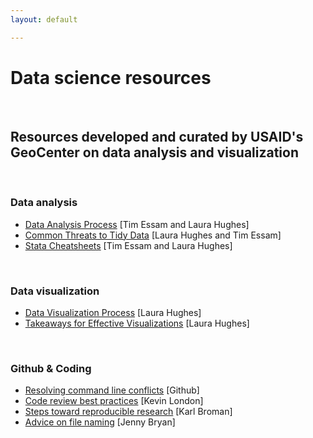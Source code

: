 ```yaml
---
layout: default

---
```


# Data science resources

<br>

## Resources developed and curated by USAID's GeoCenter on data analysis and visualization
<br>

### Data analysis
* <a href = "/resources/pdf/Diagram of Analytical Process.pdf" id = "analyticalprocess"
target = "_blank" onclick="trackOutboundLink('DiagramofAnalyticalProcess.pdf');">Data Analysis Process</a> [Tim Essam and Laura Hughes]
* <a href = "/resources/pdf/Threats to tidy data handout.pdf" id = "tidydata"
target = "_blank" onclick="trackOutboundLink('ThreatsToTidyData.pdf');">Common Threats to Tidy Data</a> [Laura Hughes and Tim Essam]
* <a href = "http://geocenter.github.io/StataTraining/portfolio/01_resource/" id = "Stata"
target = "_blank" onclick="trackOutboundLink('Link to Stata Cheatsheets site');">Stata Cheatsheets</a> [Tim Essam and Laura Hughes]
<br>

### Data visualization
* <a href = "/resources/pdf/Data Visualization Process.pdf" id = "visprocess"
target = "_blank" onclick="trackOutboundLink('DataVisualizationProcess.pdf');">Data Visualization Process</a> [Laura Hughes]
* <a href = "/resources/pdf/Takeaways for Good Visualization.pdf"
target = "_blank" onclick="trackOutboundLink('DataVisualizationTakeaways.pdf');">Takeaways for Effective Visualizations</a> [Laura Hughes]
<br>

### Github & Coding

* <a href="https://help.github.com/articles/resolving-a-merge-conflict-from-the-command-line/">Resolving command line conflicts</a> [Github]
* <a href = "https://www.kevinlondon.com/2015/05/05/code-review-best-practices.html">Code review best practices</a> [Kevin London]
* [Steps toward reproducible research](http://kbroman.org/steps2rr/) [Karl Broman]
* [Advice on file naming](https://rawgit.com/Reproducible-Science-Curriculum/rr-organization1/master/organization-01-slides.html#1) [Jenny Bryan]
